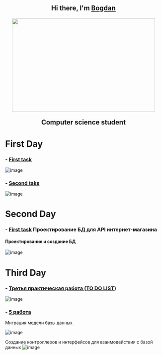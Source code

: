<div align="center">
<h2 align="center">Hi there, I'm <a href="https://vk.com/bogdan24104" target="_blank">Bogdan</a>
  <p align="center">
    <img width="460" height="300" src="https://media.tenor.com/SDwGg31pp4AAAAAC/maxwell-the-cat-maxwell.gif">
  </p>
<p> Computer science student</p></a>
</div>

# First Day
  ### - [First task](https://github.com/BogdanGryaznov/Practice-with-API/blob/main/First_task/First_task/Controllers/WeatherForecastController.cs)<br> 
  ![image](https://user-images.githubusercontent.com/124984105/218038937-f8184315-5065-47fa-af30-6eaece8fedac.png)
  ### - [Second taks](https://github.com/BogdanGryaznov/Practice-with-API/tree/main/Second_task/First_task/Controllers)<br> 
  ![image](https://user-images.githubusercontent.com/124984105/218049066-ad43e7b0-8628-40b5-9df7-e5137ebe3453.png)
# Second Day
  ### - [First task](https://github.com/BogdanGryaznov/Practice-with-API/blob/main/DB_shop_api.sql) Проектирование БД для API интернет-магазина <br> 
  #### Проектирование и создание БД
  ![image](https://user-images.githubusercontent.com/124984105/219591135-2d5dc1f3-de73-4b7a-842c-0fcd3f7aae80.png)
# Third Day
  ### - [Третья практическая работа (TO DO LIST)](https://github.com/users/BogdanGryaznov/projects/1/views/1)
  ![image](https://user-images.githubusercontent.com/124984105/222654338-d1f4a0d7-a97c-412b-b238-638f5f19f8af.png)
  ### - [5 работа](https://github.com/BogdanGryaznov/Practice-with-API/tree/main/Third_task)
  Миграция модели базы данных
  
  ![image](https://user-images.githubusercontent.com/124984105/226191829-f4363b8a-fe8c-4bdc-9f71-1fb64f50a23e.png)
  
  Создание контроллеров и интерфейсов для взаимодействия с базой данных
  ![image](https://user-images.githubusercontent.com/124984105/226191910-b69c4059-1a28-4c62-a0ce-91cba2663590.png)
